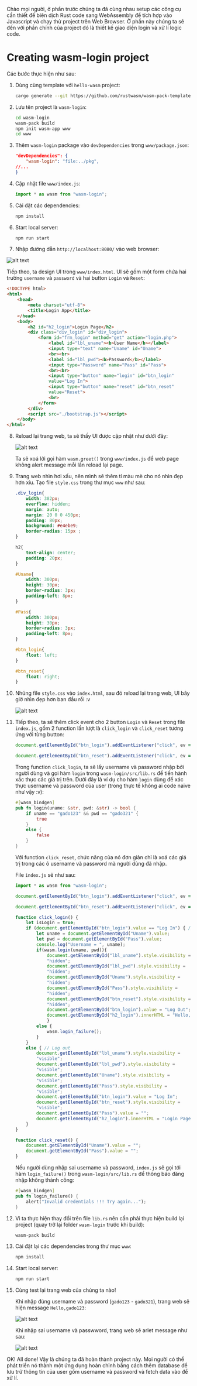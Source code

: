 Chào mọi người, ở phần trước chúng ta đã cùng nhau setup các công cụ cần thiết để biên dịch Rust code sang WebAssembly để tích hợp vào Javascript và chạy thử project trên Web Browser. Ở phần này chúng ta sẽ đến với phần chính của project đó là thiết kế giao diện login và xử lí logic code.

# Creating wasm-login project

Các bước thực hiện như sau:

1. Dùng cùng template với `hello-wasm` project: 

    ```bash
    cargo generate --git https://github.com/rustwasm/wasm-pack-template
    ```
2. Lưu tên project là `wasm-login`:

    ```bash
    cd wasm-login
    wasm-pack build
    npm init wasm-app www
    cd www
    ```
3. Thêm `wasm-login` package vào `devDependencies` trong `www/package.json`:

    ```json
    "devDependencies": {
        "wasm-login": "file:../pkg",
    //...
    }
    ```

4. Cập nhật file `www/index.js`:

    ```js
    import * as wasm from "wasm-login";
    ```

5. Cài đặt các dependencies:

    ```bash
    npm install
    ```
6. Start local server:

    ```bash
    npm run start
    ```
7. Nhập đường dẫn `http://localhost:8080/` vào web browser:

![alt text](./img/wasm_login_alert.png)

Tiếp theo, ta design UI trong `www/index.html`. UI sẽ gồm một form chứa hai trường `username` và `password` và hai button `Login` và `Reset`:

```html
<!DOCTYPE html>
<html>
    <head>
        <meta charset="utf-8">
        <title>Login App</title>
    </head>
    <body>
        <h2 id="h2_login">Login Page</h2>
        <div class="div_login" id="div_login">
            <form id="frm_login" method="get" action="login.php">
                <label id="lbl_uname"><b>User Name</b></label>
                <input type="text" name="Uname" id="Uname">
                <br><br>
                <label id="lbl_pwd"><b>Password</b></label>
                <input type="Password" name="Pass" id="Pass">
                <br><br>
                <input type="button" name="login" id="btn_login"
                value="Log In">
                <input type="button" name="reset" id="btn_reset"
                value="Reset">
                <br>
            </form>
        </div>
        <script src="./bootstrap.js"></script>
    </body>
</html>
```

8. Reload lại trang web, ta sẽ thấy UI được cập nhật như dưới đây:

    ![alt text](./img/login_page.png)

    Ta sẽ xoá lời gọi hàm `wasm.greet()` trong `www/index.js` để web page không alert message mỗi lần reload lại page. 

9. Trang web nhìn hơi xấu, nên mình sẽ thêm tí màu mè cho nó nhìn đẹp hơn xíu. Tạo file `style.css` trong thư mục `www` như sau:

    ```css
    .div_login{
        width: 382px;
        overflow: hidden;
        margin: auto;
        margin: 20 0 0 450px;
        padding: 80px;
        background: #e4ebe9;
        border-radius: 15px ;
    }

    h2{
        text-align: center;
        padding: 20px;
    }

    #Uname{
        width: 300px;
        height: 30px;
        border-radius: 3px;
        padding-left: 8px;
    }

    #Pass{
        width: 300px;
        height: 30px;
        border-radius: 3px;
        padding-left: 8px;
    }

    #btn_login{
        float: left;
    }

    #btn_reset{
        float: right;
    }
    ```

10. Nhúng file `style.css` vào `index.html`, sau đó reload lại trang web, UI bây giờ nhìn đẹp hơn ban đầu rồi :v

    ![alt text](./img/update_css.png)

11. Tiếp theo, ta sẽ thêm click event cho 2 button `Login` và `Reset` trong file `index.js`, gồm 2 function lần lượt là `click_login` và `click_reset` tương ứng với từng button:

    ```js
    document.getElementById("btn_login").addEventListener("click", ev => click_login());

    document.getElementById("btn_reset").addEventListener("click", ev => click_reset());    
    ```

    Trong function `click_login`, ta sẽ lấy username và password nhập bởi người dùng và gọi hàm `login` trong `wasm-login/src/lib.rs` để tiến hành xác thực các giá trị trên. Dưới đây là ví dụ cho hàm `login` dùng để xác thực username và password của user (trong thực tế không ai code naive như vậy :v):

    ```rs
    #[wasm_bindgen]
    pub fn login(uname: &str, pwd: &str) -> bool {
        if uname == "gado123" && pwd == "gado321" {
            true
        }
        else {
            false
        }
    }
    ```

    Với function `click_reset`, chức năng của nó đơn giản chỉ là xoá các giá trị trong các ô username và password mà người dùng đã nhập.

    File `index.js` sẽ như sau:

    ```js
    import * as wasm from "wasm-login";

    document.getElementById("btn_login").addEventListener("click", ev => click_login());

    document.getElementById("btn_reset").addEventListener("click", ev => click_reset());

    function click_login() {
        let isLogin = true;
        if (document.getElementById("btn_login").value == "Log In") { // Log In
            let uname = document.getElementById("Uname").value;
            let pwd = document.getElementById("Pass").value;
            console.log("Username = ", uname);
            if(wasm.login(uname, pwd)){
                document.getElementById("lbl_uname").style.visibility =
                "hidden";
                document.getElementById("lbl_pwd").style.visibility =
                "hidden";
                document.getElementById("Uname").style.visibility =
                "hidden";
                document.getElementById("Pass").style.visibility =
                "hidden";
                document.getElementById("btn_reset").style.visibility =
                "hidden";
                document.getElementById("btn_login").value = "Log Out";
                document.getElementById("h2_login").innerHTML = "Hello,".concat(uname);
                } 
            else {
                wasm.login_failure();
            }
        }
        else { // Log out
            document.getElementById("lbl_uname").style.visibility =
            "visible";
            document.getElementById("lbl_pwd").style.visibility =
            "visible";
            document.getElementById("Uname").style.visibility =
            "visible";
            document.getElementById("Pass").style.visibility =
            "visible";
            document.getElementById("btn_login").value = "Log In";
            document.getElementById("btn_reset").style.visibility =
            "visible";
            document.getElementById("Pass").value = "";
            document.getElementById("h2_login").innerHTML = "Login Page";
        }
    }

    function click_reset() {
        document.getElementById("Uname").value = "";
        document.getElementById("Pass").value = "";
    }   
    ```

    Nếu người dùng nhập sai username và password, `index.js` sẽ gọi tới hàm `login_failure()` trong `wasm-login/src/lib.rs` để thông báo đăng nhập không thành công:

    ```rs
    #[wasm_bindgen]
    pub fn login_failure() {
        alert("Invalid credentials !!! Try again...");
    }
    ```
12. Vì ta thực hiện thay đổi trên file `lib.rs` nên cần phải thực hiện build lại project (quay trở lại folder `wasm-login` trước khi build):

    ```bash
    wasm-pack build
    ```
13. Cài đặt lại các dependencies trong thư mục `www`:

    ```bash
    npm install
    ```

14. Start local server:

    ```bash
    npm run start
    ```
15. Cùng test lại trang web của chúng ta nào!

    Khi nhập đúng username và password (`gado123` - `gado321`), trang web sẽ hiện message `Hello,gado123`:

    ![alt text](./img/login_success.png)

    Khi nhập sai username và passwword, trang web sẽ arlet message như sau:

    ![alt text](./img/login_failure.png)


OK! All done! Vậy là chúng ta đã hoàn thành project này. Mọi người có thể phát triển nó thành một ứng dụng hoàn chỉnh bằng cách thêm database để lưu trữ thông tin của user gồm username và password và fetch data vào để xử lí.


